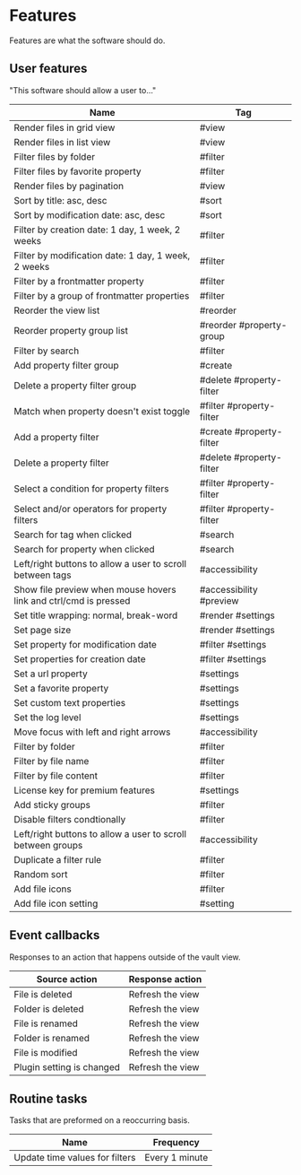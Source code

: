 # Features

Features are what the software should do.

## User features

"This software should allow a user to..."

| Name                                                             | Tag                      |
| ---------------------------------------------------------------- | ------------------------ |
| Render files in grid view                                        | #view                    |
| Render files in list view                                        | #view                    |
| Filter files by folder                                           | #filter                  |
| Filter files by favorite property                                | #filter                  |
| Render files by pagination                                       | #view                    |
| Sort by title: asc, desc                                         | #sort                    |
| Sort by modification date: asc, desc                             | #sort                    |
| Filter by creation date: 1 day, 1 week, 2 weeks                  | #filter                  |
| Filter by modification date: 1 day, 1 week, 2 weeks              | #filter                  |
| Filter by a frontmatter property                                 | #filter                  |
| Filter by a group of frontmatter properties                      | #filter                  |
| Reorder the view list                                            | #reorder                 |
| Reorder property group list                                      | #reorder #property-group |
| Filter by search                                                 | #filter                  |
| Add property filter group                                        | #create                  |
| Delete a property filter group                                   | #delete #property-filter |
| Match when property doesn't exist toggle                         | #filter #property-filter |
| Add a property filter                                            | #create #property-filter |
| Delete a property filter                                         | #delete #property-filter |
| Select a condition for property filters                          | #filter #property-filter |
| Select and/or operators for property filters                     | #filter #property-filter |
| Search for tag when clicked                                      | #search                  |
| Search for property when clicked                                 | #search                  |
| Left/right buttons to allow a user to scroll between tags        | #accessibility           |
| Show file preview when mouse hovers link and ctrl/cmd is pressed | #accessibility #preview  |
| Set title wrapping: normal, break-word                           | #render #settings        |
| Set page size                                                    | #render #settings        |
| Set property for modification date                               | #filter #settings        |
| Set properties for creation date                                 | #filter #settings        |
| Set a url property                                               | #settings                |
| Set a favorite property                                          | #settings                |
| Set custom text properties                                       | #settings                |
| Set the log level                                                | #settings                |
| Move focus with left and right arrows                            | #accessibility           |
| Filter by folder                                                 | #filter                  |
| Filter by file name                                              | #filter                  |
| Filter by file content                                           | #filter                  |
| License key for premium features                                 | #settings                |
| Add sticky groups                                                | #filter                  |
| Disable filters condtionally                                     | #filter                  |
| Left/right buttons to allow a user to scroll between groups      | #accessibility           |
| Duplicate a filter rule                                          | #filter                  |
| Random sort                                                      | #filter                  |
| Add file icons                                                   | #filter                  |
| Add file icon setting                                            | #setting                 |

## Event callbacks

Responses to an action that happens outside of the vault view.

| Source action             | Response action  |
| ------------------------- | ---------------- |
| File is deleted           | Refresh the view |
| Folder is deleted         | Refresh the view |
| File is renamed           | Refresh the view |
| Folder is renamed         | Refresh the view |
| File is modified          | Refresh the view |
| Plugin setting is changed | Refresh the view |

## Routine tasks

Tasks that are preformed on a reoccurring basis.

| Name                           | Frequency      |
| ------------------------------ | -------------- |
| Update time values for filters | Every 1 minute |
